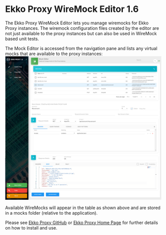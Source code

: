 # Ekko Proxy WireMock Editor 1.6
The Ekko Proxy WireMock Editor lets you manage wiremocks for Ekko Proxy instances. The wiremock configuration files created by the editor are not just available to the proxy instances but can also be used in WireMock based unit tests.

The Mock Editor is accessed from the navigation pane and lists any virtual mocks that are available to the proxy instances:
![Ekko Proxy WireMock editor](./WireMockEditor.png)

Available WireMocks will appear in the table as shown above and are stored in a mocks folder (relative to the application).

Please see [Ekko Proxy GitHub](https://github.com/lcasoft/ekkoproxy) or [Ekko Proxy Home Page](https://www.ekkoproxy.com) for further details on how to install and use.
